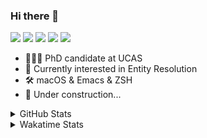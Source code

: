 ### Hi there 👋

[![](https://img.shields.io/badge/-Email-325180?logo=maildotru&logoColor=white&style=flat-square)](mailto:hi@wang.tianshu.me)
[![](https://img.shields.io/badge/-GitHub-black?logo=GitHub&style=flat-square)](https://github.com/tshu-w)
[![](https://img.shields.io/badge/-Telegram-26a5e4?labelColor=fafafa&logo=telegram&style=flat-square)](https://t.me/tshu_w) 
[![](https://img.shields.io/badge/-Twitter-1da1f2?logo=Twitter&logoColor=white&style=flat-square)](https://twitter.com/tshu_w)
[![](https://komarev.com/ghpvc/?username=tshu-w&color=blueviolet&style=flat-square)]()



- 🧑🏻‍🎓 PhD candidate at UCAS
- 🔭 Currently interested in Entity Resolution
- 🛠 macOS & Emacs & ZSH
- 🚧 Under construction...

<details>

<summary>GitHub Stats</summary>

![Tianshu's GitHub stats](https://github-readme-stats.vercel.app/api?username=tshu-w&show_icons=true&theme=buefy&count_private=true)
  
</details>


<details>
  <summary>Wakatime Stats</summary>

  Currently, files accessed by tramp cannot be tracked by wakatime, see https://github.com/wakatime/wakatime-mode/issues/27
  <br>
  
<!--START_SECTION:waka-->
**I'm an Early 🐤** 

```text
🌞 Morning    54 commits     ███░░░░░░░░░░░░░░░░░░░░░░   15.13% 
🌆 Daytime    160 commits    ███████████░░░░░░░░░░░░░░   44.82% 
🌃 Evening    138 commits    █████████░░░░░░░░░░░░░░░░   38.66% 
🌙 Night      5 commits      ░░░░░░░░░░░░░░░░░░░░░░░░░   1.4%

```
📅 **I'm Most Productive on Monday** 

```text
Monday       94 commits     ██████░░░░░░░░░░░░░░░░░░░   26.33% 
Tuesday      61 commits     ████░░░░░░░░░░░░░░░░░░░░░   17.09% 
Wednesday    42 commits     ███░░░░░░░░░░░░░░░░░░░░░░   11.76% 
Thursday     49 commits     ███░░░░░░░░░░░░░░░░░░░░░░   13.73% 
Friday       42 commits     ███░░░░░░░░░░░░░░░░░░░░░░   11.76% 
Saturday     40 commits     ██░░░░░░░░░░░░░░░░░░░░░░░   11.2% 
Sunday       29 commits     ██░░░░░░░░░░░░░░░░░░░░░░░   8.12%

```


📊 **This Week I Spent My Time On** 

```text
💬 Programming Languages: 
sh                       26 hrs 51 mins      ████████████████████░░░░░   79.64% 
Org                      4 hrs 43 mins       ███░░░░░░░░░░░░░░░░░░░░░░   14.03% 
Python                   1 hr 16 mins        █░░░░░░░░░░░░░░░░░░░░░░░░   3.77% 
Emacs Lisp               47 mins             ░░░░░░░░░░░░░░░░░░░░░░░░░   2.33% 
Bash                     2 mins              ░░░░░░░░░░░░░░░░░░░░░░░░░   0.13%

🔥 Editors: 
Zsh                      26 hrs 51 mins      ████████████████████░░░░░   79.64% 
Emacs                    6 hrs 51 mins       █████░░░░░░░░░░░░░░░░░░░░   20.36%

🐱‍💻 Projects: 
sigmod-pc                10 hrs 58 mins      ████████░░░░░░░░░░░░░░░░░   32.53% 
Terminal                 8 hrs 25 mins       ██████░░░░░░░░░░░░░░░░░░░   24.98% 
sigmod-src               7 hrs 4 mins        █████░░░░░░░░░░░░░░░░░░░░   20.95% 
Unknown Project          5 hrs 4 mins        ███░░░░░░░░░░░░░░░░░░░░░░   15.07% 
universal-blocker        57 mins             ░░░░░░░░░░░░░░░░░░░░░░░░░   2.85%

💻 Operating System: 
Linux                    18 hrs 44 mins      ██████████████░░░░░░░░░░░   55.59% 
Mac                      14 hrs 58 mins      ███████████░░░░░░░░░░░░░░   44.41%

```

**I Mostly Code in Python** 

```text
Python                   9 repos             ██████████░░░░░░░░░░░░░░░   42.86% 
HTML                     2 repos             ██░░░░░░░░░░░░░░░░░░░░░░░   9.52% 
Emacs Lisp               2 repos             ██░░░░░░░░░░░░░░░░░░░░░░░   9.52% 
JavaScript               2 repos             ██░░░░░░░░░░░░░░░░░░░░░░░   9.52% 
TeX                      2 repos             ██░░░░░░░░░░░░░░░░░░░░░░░   9.52%

```



 Last Updated on 14/04/2022 08:12:15 UTC
<!--END_SECTION:waka-->
</details>
